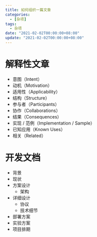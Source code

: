 ```yaml
---
title: 如何组织一篇文章
categories: 
  - [杂项]
tags:
  - 杂项
date: "2021-02-02T00:00:00+08:00"
update: "2021-02-02T00:00:00+08:00"
---
```


# 解释性文章

- 意图（Intent）
- 动机（Motivation）
- 适用性（Applicability）
- 结构（Structure）
- 参与者（Participants）
- 协作（Collaborations）
- 结果（Consequences）
- 实现 / 范例（Implementation / Sample）
- 已知应用（Known Uses）
- 相关（Related）

# 开发文档

- 背景
- 现状
- 方案设计
  - 架构
- 详细设计
  - 协议
  - 技术细节
- 部署方案
- 实验方案
- 项目排期